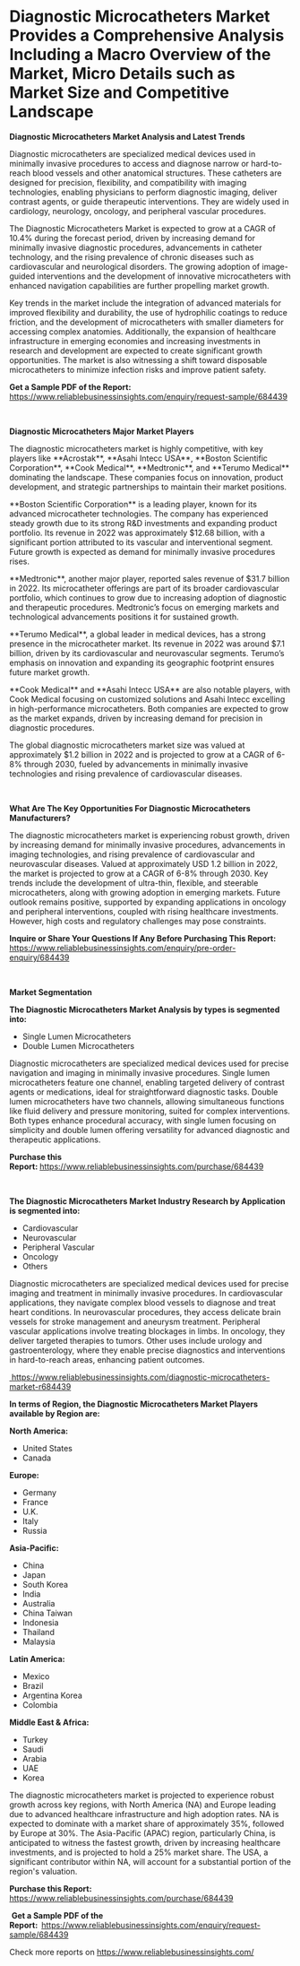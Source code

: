<p><h1>Diagnostic Microcatheters Market Provides a Comprehensive Analysis Including a Macro Overview of the Market, Micro Details such as Market Size and Competitive Landscape</h1></p><p><strong>Diagnostic Microcatheters Market Analysis and Latest Trends</strong></p>
<p><p>Diagnostic microcatheters are specialized medical devices used in minimally invasive procedures to access and diagnose narrow or hard-to-reach blood vessels and other anatomical structures. These catheters are designed for precision, flexibility, and compatibility with imaging technologies, enabling physicians to perform diagnostic imaging, deliver contrast agents, or guide therapeutic interventions. They are widely used in cardiology, neurology, oncology, and peripheral vascular procedures.</p><p>The Diagnostic Microcatheters Market is expected to grow at a CAGR of 10.4% during the forecast period, driven by increasing demand for minimally invasive diagnostic procedures, advancements in catheter technology, and the rising prevalence of chronic diseases such as cardiovascular and neurological disorders. The growing adoption of image-guided interventions and the development of innovative microcatheters with enhanced navigation capabilities are further propelling market growth.</p><p>Key trends in the market include the integration of advanced materials for improved flexibility and durability, the use of hydrophilic coatings to reduce friction, and the development of microcatheters with smaller diameters for accessing complex anatomies. Additionally, the expansion of healthcare infrastructure in emerging economies and increasing investments in research and development are expected to create significant growth opportunities. The market is also witnessing a shift toward disposable microcatheters to minimize infection risks and improve patient safety.</p></p>
<p><strong>Get a Sample PDF of the Report:&nbsp;</strong> <a href="https://www.reliablebusinessinsights.com/enquiry/request-sample/684439?utm_campaign=75&utm_medium=2&utm_source=Github&utm_content=ia&utm_term=20012025&utm_id=diagnostic-microcatheters">https://www.reliablebusinessinsights.com/enquiry/request-sample/684439</a></p>
<p>&nbsp;</p>
<p><strong>Diagnostic Microcatheters Major Market Players</strong></p>
<p><p>The diagnostic microcatheters market is highly competitive, with key players like **Acrostak**, **Asahi Intecc USA**, **Boston Scientific Corporation**, **Cook Medical**, **Medtronic**, and **Terumo Medical** dominating the landscape. These companies focus on innovation, product development, and strategic partnerships to maintain their market positions.</p><p>**Boston Scientific Corporation** is a leading player, known for its advanced microcatheter technologies. The company has experienced steady growth due to its strong R&D investments and expanding product portfolio. Its revenue in 2022 was approximately $12.68 billion, with a significant portion attributed to its vascular and interventional segment. Future growth is expected as demand for minimally invasive procedures rises.</p><p>**Medtronic**, another major player, reported sales revenue of $31.7 billion in 2022. Its microcatheter offerings are part of its broader cardiovascular portfolio, which continues to grow due to increasing adoption of diagnostic and therapeutic procedures. Medtronic’s focus on emerging markets and technological advancements positions it for sustained growth.</p><p>**Terumo Medical**, a global leader in medical devices, has a strong presence in the microcatheter market. Its revenue in 2022 was around $7.1 billion, driven by its cardiovascular and neurovascular segments. Terumo’s emphasis on innovation and expanding its geographic footprint ensures future market growth.</p><p>**Cook Medical** and **Asahi Intecc USA** are also notable players, with Cook Medical focusing on customized solutions and Asahi Intecc excelling in high-performance microcatheters. Both companies are expected to grow as the market expands, driven by increasing demand for precision in diagnostic procedures.</p><p>The global diagnostic microcatheters market size was valued at approximately $1.2 billion in 2022 and is projected to grow at a CAGR of 6-8% through 2030, fueled by advancements in minimally invasive technologies and rising prevalence of cardiovascular diseases.</p></p>
<p>&nbsp;</p>
<p><strong>What Are The Key Opportunities For Diagnostic Microcatheters Manufacturers?</strong></p>
<p><p>The diagnostic microcatheters market is experiencing robust growth, driven by increasing demand for minimally invasive procedures, advancements in imaging technologies, and rising prevalence of cardiovascular and neurovascular diseases. Valued at approximately USD 1.2 billion in 2022, the market is projected to grow at a CAGR of 6-8% through 2030. Key trends include the development of ultra-thin, flexible, and steerable microcatheters, along with growing adoption in emerging markets. Future outlook remains positive, supported by expanding applications in oncology and peripheral interventions, coupled with rising healthcare investments. However, high costs and regulatory challenges may pose constraints.</p></p>
<p><strong>Inquire or Share Your Questions If Any Before Purchasing This Report:</strong> <a href="https://www.reliablebusinessinsights.com/enquiry/pre-order-enquiry/684439?utm_campaign=75&utm_medium=2&utm_source=Github&utm_content=ia&utm_term=20012025&utm_id=diagnostic-microcatheters">https://www.reliablebusinessinsights.com/enquiry/pre-order-enquiry/684439</a></p>
<p>&nbsp;</p>
<p><strong>Market Segmentation</strong></p>
<p><strong>The Diagnostic Microcatheters Market Analysis by types is segmented into:</strong></p>
<p><ul><li>Single Lumen Microcatheters</li><li>Double Lumen Microcatheters</li></ul></p>
<p><p>Diagnostic microcatheters are specialized medical devices used for precise navigation and imaging in minimally invasive procedures. Single lumen microcatheters feature one channel, enabling targeted delivery of contrast agents or medications, ideal for straightforward diagnostic tasks. Double lumen microcatheters have two channels, allowing simultaneous functions like fluid delivery and pressure monitoring, suited for complex interventions. Both types enhance procedural accuracy, with single lumen focusing on simplicity and double lumen offering versatility for advanced diagnostic and therapeutic applications.</p></p>
<p><strong>Purchase this Report:&nbsp;</strong><a href="https://www.reliablebusinessinsights.com/purchase/684439?utm_campaign=75&utm_medium=2&utm_source=Github&utm_content=ia&utm_term=20012025&utm_id=diagnostic-microcatheters">https://www.reliablebusinessinsights.com/purchase/684439</a></p>
<p>&nbsp;</p>
<p><strong>The Diagnostic Microcatheters Market Industry Research by Application is segmented into:</strong></p>
<p><ul><li>Cardiovascular</li><li>Neurovascular</li><li>Peripheral Vascular</li><li>Oncology</li><li>Others</li></ul></p>
<p><p>Diagnostic microcatheters are specialized medical devices used for precise imaging and treatment in minimally invasive procedures. In cardiovascular applications, they navigate complex blood vessels to diagnose and treat heart conditions. In neurovascular procedures, they access delicate brain vessels for stroke management and aneurysm treatment. Peripheral vascular applications involve treating blockages in limbs. In oncology, they deliver targeted therapies to tumors. Other uses include urology and gastroenterology, where they enable precise diagnostics and interventions in hard-to-reach areas, enhancing patient outcomes.</p></p>
<p><a href="https://www.reliablebusinessinsights.com/diagnostic-microcatheters-market-r684439?utm_campaign=75&utm_medium=2&utm_source=Github&utm_content=ia&utm_term=20012025&utm_id=diagnostic-microcatheters">&nbsp;https://www.reliablebusinessinsights.com/diagnostic-microcatheters-market-r684439</a></p>
<p><strong>In terms of Region, the Diagnostic Microcatheters Market Players available by Region are:</strong></p>
<p>
    <p> <strong> North America: </strong>
        <ul>
            <li>United States</li>
            <li>Canada</li>
        </ul>
        </p> 
    <p> <strong> Europe: </strong>
        <ul>
            <li>Germany</li>
            <li>France</li>
            <li>U.K.</li>
            <li>Italy</li>
            <li>Russia</li>
        </ul>
        </p> 
    <p> <strong> Asia-Pacific: </strong>
        <ul>
            <li>China</li>
            <li>Japan</li>
            <li>South Korea</li>
            <li>India</li>
            <li>Australia</li>
            <li>China Taiwan</li>
            <li>Indonesia</li>
            <li>Thailand</li>
            <li>Malaysia</li>
        </ul>
        </p> 
    <p> <strong> Latin America: </strong>
        <ul>
            <li>Mexico</li>
            <li>Brazil</li>
            <li>Argentina Korea</li>
            <li>Colombia</li>
        </ul>
        </p> 
    <p> <strong> Middle East & Africa: </strong>
        <ul>
            <li>Turkey</li>
            <li>Saudi</li>
            <li>Arabia</li>
            <li>UAE</li>
            <li>Korea</li>
        </ul>
    </p>
    </p>
<p><p>The diagnostic microcatheters market is projected to experience robust growth across key regions, with North America (NA) and Europe leading due to advanced healthcare infrastructure and high adoption rates. NA is expected to dominate with a market share of approximately 35%, followed by Europe at 30%. The Asia-Pacific (APAC) region, particularly China, is anticipated to witness the fastest growth, driven by increasing healthcare investments, and is projected to hold a 25% market share. The USA, a significant contributor within NA, will account for a substantial portion of the region's valuation.</p></p>
<p><strong>Purchase this Report: </strong><a href="https://www.reliablebusinessinsights.com/purchase/684439?utm_campaign=75&utm_medium=2&utm_source=Github&utm_content=ia&utm_term=20012025&utm_id=diagnostic-microcatheters">https://www.reliablebusinessinsights.com/purchase/684439</a></p>
<p>&nbsp;<strong>Get a Sample PDF of the Report:&nbsp;&nbsp;</strong><a href="https://www.reliablebusinessinsights.com/enquiry/request-sample/684439?utm_campaign=75&utm_medium=2&utm_source=Github&utm_content=ia&utm_term=20012025&utm_id=diagnostic-microcatheters">https://www.reliablebusinessinsights.com/enquiry/request-sample/684439</a></p>
<p><strong></strong></p>
<p>Check more reports on <a href="https://www.reliablebusinessinsights.com/?utm_campaign=75&utm_medium=2&utm_source=Github&utm_content=ia&utm_term=20012025&utm_id=diagnostic-microcatheters">https://www.reliablebusinessinsights.com/</a></p>
